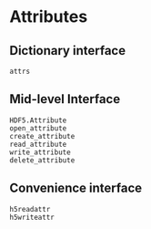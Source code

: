 # Attributes

## Dictionary interface

```@docs
attrs
```

## Mid-level Interface

```@docs
HDF5.Attribute
open_attribute
create_attribute
read_attribute
write_attribute
delete_attribute
```

## Convenience interface

```@docs
h5readattr
h5writeattr
```